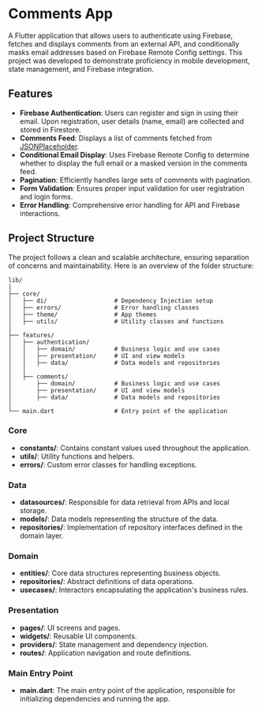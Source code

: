 # Comments App

A Flutter application that allows users to authenticate using Firebase, fetches and displays comments from an external API, and conditionally masks email addresses based on Firebase Remote Config settings. This project was developed to demonstrate proficiency in mobile development, state management, and Firebase integration.

## Features

- **Firebase Authentication**: Users can register and sign in using their email. Upon registration, user details (name, email) are collected and stored in Firestore.
- **Comments Feed**: Displays a list of comments fetched from [JSONPlaceholder](https://jsonplaceholder.typicode.com/comments).
- **Conditional Email Display**: Uses Firebase Remote Config to determine whether to display the full email or a masked version in the comments feed.
- **Pagination**: Efficiently handles large sets of comments with pagination.
- **Form Validation**: Ensures proper input validation for user registration and login forms.
- **Error Handling**: Comprehensive error handling for API and Firebase interactions.

## Project Structure

The project follows a clean and scalable architecture, ensuring separation of concerns and maintainability. Here is an overview of the folder structure:

```plaintext
lib/
│
├── core/
│   ├── di/                   # Dependency Injection setup
│   ├── errors/               # Error handling classes
│   ├── theme/                # App themes
│   ├── utils/                # Utility classes and functions
│
├── features/
│   ├── authentication/
│   │   ├── domain/           # Business logic and use cases
│   │   ├── presentation/     # UI and view models
│   │   ├── data/             # Data models and repositories
│   │
│   ├── comments/
│       ├── domain/           # Business logic and use cases
│       ├── presentation/     # UI and view models
│       ├── data/             # Data models and repositories
│
└── main.dart                 # Entry point of the application

```

### Core

- **constants/**: Contains constant values used throughout the application.
- **utils/**: Utility functions and helpers.
- **errors/**: Custom error classes for handling exceptions.

### Data

- **datasources/**: Responsible for data retrieval from APIs and local storage.
- **models/**: Data models representing the structure of the data.
- **repositories/**: Implementation of repository interfaces defined in the domain layer.

### Domain

- **entities/**: Core data structures representing business objects.
- **repositories/**: Abstract definitions of data operations.
- **usecases/**: Interactors encapsulating the application's business rules.

### Presentation

- **pages/**: UI screens and pages.
- **widgets/**: Reusable UI components.
- **providers/**: State management and dependency injection.
- **routes/**: Application navigation and route definitions.

### Main Entry Point

- **main.dart**: The main entry point of the application, responsible for initializing dependencies and running the app.
